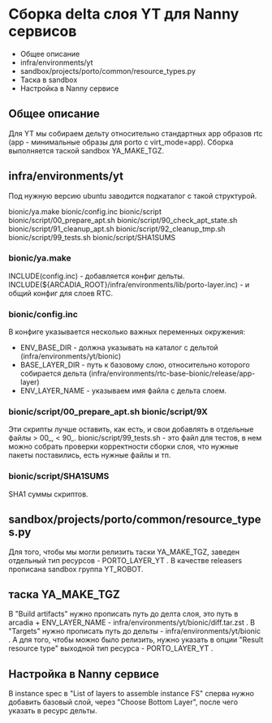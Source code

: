 # Сборка delta слоя YT для Nanny сервисов

- Общее описание
- infra/environments/yt
- sandbox/projects/porto/common/resource_types.py
- Таска в sandbox
- Настройка в Nanny сервисе


## Общее описание
Для YT мы собираем дельту относительно стандартных app образов rtc (app - минимальные образы для porto с virt_mode=app).
Сборка выполняется таской sandbox YA_MAKE_TGZ.


## infra/environments/yt
Под нужную версию ubuntu заводится подкаталог с такой структурой.

bionic/ya.make
bionic/config.inc
bionic/script
bionic/script/00_prepare_apt.sh
bionic/script/90_check_apt_state.sh
bionic/script/91_cleanup_apt.sh
bionic/script/92_cleanup_tmp.sh
bionic/script/99_tests.sh
bionic/script/SHA1SUMS

### bionic/ya.make
INCLUDE(config.inc) - добавляется конфиг дельты.
INCLUDE(${ARCADIA_ROOT}/infra/environments/lib/porto-layer.inc) - и общий конфиг для слоев RTC.

### bionic/config.inc
В конфиге указывается несколько важных переменных окружения:
- ENV_BASE_DIR - должна указывать на каталог с дельтой (infra/environments/yt/bionic)
- BASE_LAYER_DIR - путь к базовому слою, относительно которого собирается дельта (infra/environments/rtc-base-bionic/release/app-layer)
- ENV_LAYER_NAME - указываем имя файла с дельта слоем.

### bionic/script/00_prepare_apt.sh bionic/script/9X
Эти скрипты лучше оставить, как есть, и свои добавлять в отдельные файлы > 00_, < 90_. 
bionic/script/99_tests.sh - это файл для тестов, в нем можно собрать проверки корректности сборки слоя, что нужные пакеты поставились, есть нужные файлы и тп.

### bionic/script/SHA1SUMS
SHA1 суммы скриптов.


## sandbox/projects/porto/common/resource_types.py
Для того, чтобы мы могли релизить таски YA_MAKE_TGZ, заведен отдельный тип ресурсов - PORTO_LAYER_YT .
В качестве releasers прописана sandbox группа YT_ROBOT.


## таска YA_MAKE_TGZ
В "Build artifacts" нужно прописать путь до делта слоя, это путь в arcadia + ENV_LAYER_NAME - infra/environments/yt/bionic/diff.tar.zst .
В "Targets" нужно прописать путь до дельты - infra/environments/yt/bionic .
A для того, чтобы можно было релизить, нужно указать в опции "Result resource type" выходной тип ресурса - PORTO_LAYER_YT .


## Настройка в Nanny сервисе
В instance spec в "List of layers to assemble instance FS" сперва нужно добавить базовый слой, через "Choose Bottom Layer",
после чего указать в ресурс дельты.
